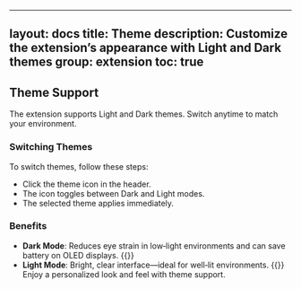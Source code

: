 
---
layout: docs
title: Theme
description: Customize the extension’s appearance with Light and Dark themes
group: extension
toc: true
---
## Theme Support
The extension supports Light and Dark themes. Switch anytime to match your environment.

### Switching Themes
To switch themes, follow these steps:
- Click the theme icon in the header.
- The icon toggles between Dark and Light modes.
- The selected theme applies immediately.


### Benefits
- **Dark Mode**: Reduces eye strain in low‑light environments and can save battery on OLED displays.
{{<img dark-theme.png>}}
- **Light Mode**: Bright, clear interface—ideal for well‑lit environments.
{{<img light-theme.png>}}
Enjoy a personalized look and feel with theme support.